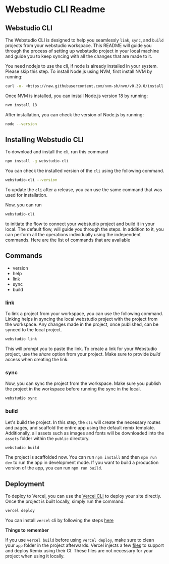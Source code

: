 # Webstudio CLI Readme

## Webstudio CLI

The Webstudio CLI is designed to help you seamlessly `link`, `sync`, and `build` projects from your webstudio workspace. This README will guide you through the process of setting up webstudio project in your local machine and guide you to keep syncing with all the changes that are made to it.

You need nodejs to use the cli, if node is already installed in your system. Please skip this step. To install Node.js using NVM, first install NVM by running:

```bash
curl -o- <https://raw.githubusercontent.com/nvm-sh/nvm/v0.39.0/install.sh> | bash
```

Once NVM is installed, you can install Node.js version 18 by running:

```bash
nvm install 18
```

After installation, you can check the version of Node.js by running:

```bash
node --version
```

## Installing Webstudio CLI

To download and install the cli, run this command

```bash
npm install -g webstudio-cli
```

You can check the installed version of the `cli` using the following command.

```bash
webstudio-cli --version
```

To update the `cli` after a release, you can use the same command that was used for installation.

Now, you can run

```bash
webstudio-cli
```

to initiate the flow to connect your webstudio project and build it in your local. The default flow, will guide you through the steps. In addition to it, you can perform all the operations individually using the independent commands. Here are the list of commands that are available

## Commands

- version
- help
- [link](https://www.notion.so/Webstudio-CLI-Readme-da3f1f9fb95449838edd2a8f66de4e25?pvs=21)
- sync
- build

### link

To link a project from your workspace, you can use the following command. Linking helps in syncing the local webstudio project with the project from the workspace. Any changes made in the project, once published, can be synced to the local project.

```bash
webstudio link
```

This will prompt you to paste the link. To create a link for your Webstudio project, use the _share_ option from your project. Make sure to provide _build_ access when creating the link.

### sync

Now, you can sync the project from the workspace. Make sure you publish the project in the workspace before running the sync in the local.

```bash
webstudio sync
```

### build

Let's build the project. In this step, the `cli` will create the necessary routes and pages, and scaffold the entire app using the default remix template. Additionally, all assets such as images and fonts will be downloaded into the `assets` folder within the `public` directory.

```bash
webstudio build
```

The project is scaffolded now. You can run `npm install` and then `npm run dev` to run the app in development mode. If you want to build a production version of the app, you can run `npm run build`.

## Deployment

To deploy to Vercel, you can use the [Vercel CLI](https://vercel.com/docs/cli) to deploy your site directly. Once the project is built locally, simply run the command.

```bash
vercel deploy
```

You can install `vercel` cli by following the steps [here](https://vercel.com/docs/cli)

**Things to remember**

If you use `vercel build` before using `vercel deploy`, make sure to clean your `app` folder in the project afterwards. Vercel injects a few [files](https://github.com/vercel/vercel/blob/a8ad176262ef822860ce338927e6f959961d2d32/packages/remix/src/build.ts#L63) to support and deploy Remix using their CI. These files are not necessary for your project when using it locally.
